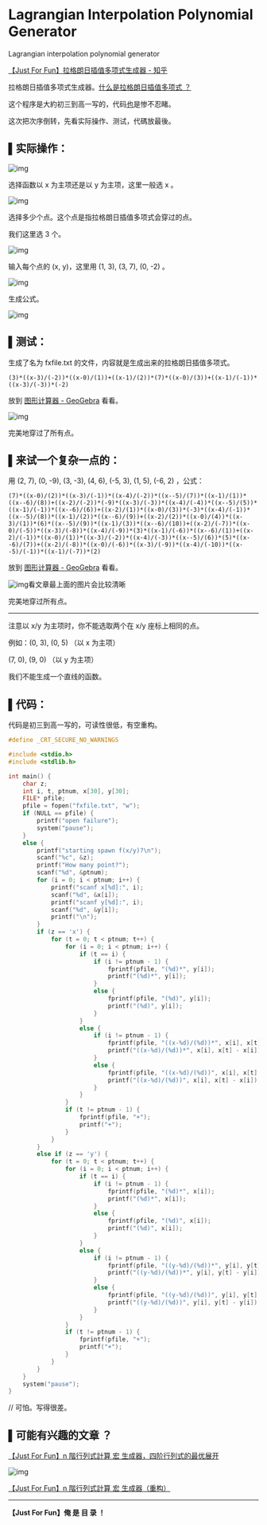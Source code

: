 # Lagrangian Interpolation Polynomial Generator
 Lagrangian interpolation polynomial generator

[【Just For Fun】拉格朗日插值多项式生成器 - 知乎](https://zhuanlan.zhihu.com/p/77491558)

拉格朗日插值多项式生成器。[什么是拉格朗日插值多项式 ？](https://link.zhihu.com/?target=https%3A//zh.wikipedia.org/zh-cn/%E6%8B%89%E6%A0%BC%E6%9C%97%E6%97%A5%E6%8F%92%E5%80%BC%E6%B3%95)

这个程序是大約初三到高一写的，代码[也](https://zhuanlan.zhihu.com/p/77057988)是惨不忍睹。

这次把次序倒转，先看实际操作、测试，代碼放最後。

## ▌实际操作：

![img](https://pic3.zhimg.com/80/v2-4250605ff526dd0348ba6628f201f842_hd.jpg)

选择函数以 x 为主项还是以 y 为主项，这里一般选 x 。

![img](https://pic3.zhimg.com/80/v2-4c6cfa41e7d2ee11adfabb839606b0fe_hd.png)

选择多少个点。这个点是指拉格朗日插值多项式会穿过的点。

我们这里选 3 个。

![img](https://pic1.zhimg.com/80/v2-6428b08b30f784b556bceaf84f321884_hd.jpg)

输入每个点的 (x, y)，这里用 (1, 3), (3, 7), (0, -2) 。

![img](https://pic3.zhimg.com/80/v2-a5dfafb2f373427b16b9592a096e369a_hd.png)

生成公式。

![img](https://pic4.zhimg.com/80/v2-430fe60b3c955e6230973898e3c3eb6f_hd.jpg)

## ▌测试：

生成了名为 fxfile.txt 的文件，内容就是生成出来的拉格朗日插值多项式。

```text
(3)*((x-3)/(-2))*((x-0)/(1))+((x-1)/(2))*(7)*((x-0)/(3))+((x-1)/(-1))*((x-3)/(-3))*(-2)
```

放到 [图形计算器 - GeoGebra](https://link.zhihu.com/?target=https%3A//www.geogebra.org/graphing) 看看。

![img](https://pic3.zhimg.com/80/v2-5c843b46b1afb61bd2105cbd281bda66_hd.jpg)

完美地穿过了所有点。

## ▌来试一个复杂一点的：

用 (2, 7), (0, -9), (3, -3), (4, 6), (-5, 3), (1, 5), (-6, 2) ，公式：

```text
(7)*((x-0)/(2))*((x-3)/(-1))*((x-4)/(-2))*((x--5)/(7))*((x-1)/(1))*((x--6)/(8))+((x-2)/(-2))*(-9)*((x-3)/(-3))*((x-4)/(-4))*((x--5)/(5))*((x-1)/(-1))*((x--6)/(6))+((x-2)/(1))*((x-0)/(3))*(-3)*((x-4)/(-1))*((x--5)/(8))*((x-1)/(2))*((x--6)/(9))+((x-2)/(2))*((x-0)/(4))*((x-3)/(1))*(6)*((x--5)/(9))*((x-1)/(3))*((x--6)/(10))+((x-2)/(-7))*((x-0)/(-5))*((x-3)/(-8))*((x-4)/(-9))*(3)*((x-1)/(-6))*((x--6)/(1))+((x-2)/(-1))*((x-0)/(1))*((x-3)/(-2))*((x-4)/(-3))*((x--5)/(6))*(5)*((x--6)/(7))+((x-2)/(-8))*((x-0)/(-6))*((x-3)/(-9))*((x-4)/(-10))*((x--5)/(-1))*((x-1)/(-7))*(2)
```

放到 [图形计算器 - GeoGebra](https://link.zhihu.com/?target=https%3A//www.geogebra.org/graphing) 看看。

![img](https://pic2.zhimg.com/80/v2-6bb9304778112ad56eec6a21f9bad311_hd.jpg)看文章最上面的图片会比较清晰

完美地穿过所有点。

___

注意以 x/y 为主项时，你不能选取两个在 x/y 座标上相同的点。

例如：(0, 3), (0, 5) （以 x 为主项）

(7, 0), (9, 0) （以 y 为主项）

我们不能生成一个直线的函数。

## ▌代码：

代码是初三到高一写的，可读性很低，有空重构。

```c
#define _CRT_SECURE_NO_WARNINGS

#include <stdio.h>
#include <stdlib.h>

int main() {
	char z;
	int i, t, ptnum, x[30], y[30];
	FILE* pfile;
	pfile = fopen("fxfile.txt", "w");
	if (NULL == pfile) {
		printf("open failure");
		system("pause");
	}
	else {
		printf("starting spawn f(x/y)?\n");
		scanf("%c", &z);
		printf("How many point?");
		scanf("%d", &ptnum);
		for (i = 0; i < ptnum; i++) {
			printf("scanf x[%d]:", i);
			scanf("%d", &x[i]);
			printf("scanf y[%d]:", i);
			scanf("%d", &y[i]);
			printf("\n");
		}
		if (z == 'x') {
			for (t = 0; t < ptnum; t++) {
				for (i = 0; i < ptnum; i++) {
					if (t == i) {
						if (i != ptnum - 1) {
							fprintf(pfile, "(%d)*", y[i]);
							printf("(%d)*", y[i]);
						}
						else {
							fprintf(pfile, "(%d)", y[i]);
							printf("(%d)", y[i]);
						}
					}
					else {
						if (i != ptnum - 1) {
							fprintf(pfile, "((x-%d)/(%d))*", x[i], x[t] - x[i]);
							printf("((x-%d)/(%d))*", x[i], x[t] - x[i]);
						}
						else {
							fprintf(pfile, "((x-%d)/(%d))", x[i], x[t] - x[i]);
							printf("((x-%d)/(%d))", x[i], x[t] - x[i]);
						}
					}
				}
				if (t != ptnum - 1) {
					fprintf(pfile, "+");
					printf("+");
				}
			}
		}
		else if (z == 'y') {
			for (t = 0; t < ptnum; t++) {
				for (i = 0; i < ptnum; i++) {
					if (t == i) {
						if (i != ptnum - 1) {
							fprintf(pfile, "(%d)*", x[i]);
							printf("(%d)*", x[i]);
						}
						else {
							fprintf(pfile, "(%d)", x[i]);
							printf("(%d)", x[i]);
						}
					}
					else {
						if (i != ptnum - 1) {
							fprintf(pfile, "((y-%d)/(%d))*", y[i], y[t] - y[i]);
							printf("((y-%d)/(%d))*", y[i], y[t] - y[i]);
						}
						else {
							fprintf(pfile, "((y-%d)/(%d))", y[i], y[t] - y[i]);
							printf("((y-%d)/(%d))", y[i], y[t] - y[i]);
						}
					}
				}
				if (t != ptnum - 1) {
					fprintf(pfile, "+");
					printf("+");
				}
			}
		}
	}
	system("pause");
}
```

// 可怕。写得很差。

## ▌可能有兴趣的文章 ？

[【Just For Fun】n 階行列式計算 宏 生成器，四阶行列式的最优展开](https://zhuanlan.zhihu.com/p/77057988)

![img](https://pic2.zhimg.com/80/v2-686d2a84bffe0ccd300a38b15800ec65_hd.jpg)

[【Just For Fun】n 階行列式計算 宏 生成器（重构）](https://zhuanlan.zhihu.com/p/77388741)

___

**【Just For Fun】俺 是 目 录 ！**